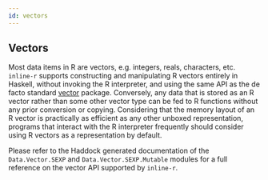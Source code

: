 ```yaml
---
id: vectors
---
```


## Vectors

Most data items in R are vectors, e.g. integers, reals, characters,
etc. `inline-r` supports constructing and manipulating R vectors
entirely in Haskell, without invoking the R interpreter, and using the
same API as the de facto standard
[vector](http://hackage.haskell.org/package/vector) package.
Conversely, any data that is stored as an R vector rather than some
other vector type can be fed to R functions without any prior
conversion or copying. Considering that the memory layout of an
R vector is practically as efficient as any other unboxed
representation, programs that interact with the R interpreter
frequently should consider using R vectors as a representation by
default.

Please refer to the Haddock generated documentation of the
`Data.Vector.SEXP` and `Data.Vector.SEXP.Mutable` modules for a full
reference on the vector API supported by `inline-r`.

